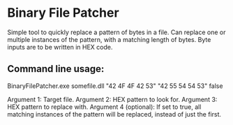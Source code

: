 <h1>Binary File Patcher</h1>
Simple tool to quickly replace a pattern of bytes in a file. Can replace one or multiple instances of the pattern, with a matching length of bytes.
Byte inputs are to be written in HEX code.

<h2>Command line usage:</h2>
BinaryFilePatcher.exe somefile.dll "42 4F 4F 42 53" "42 55 54 54 53" false

Argument 1: Target file.
Argument 2: HEX pattern to look for.
Argument 3: HEX pattern to replace with.
Argument 4 (optional): If set to true, all matching instances of the pattern will be replaced, instead of just the first.